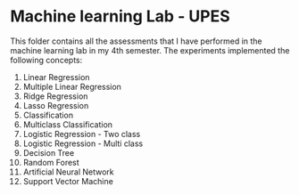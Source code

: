 # **Machine learning Lab - UPES**

This folder contains all the assessments that I have performed in the machine learning lab in my 4th semester. The experiments implemented the following concepts: 
1. Linear Regression
2. Multiple Linear Regression
3. Ridge Regression
4. Lasso Regression
5. Classification
6. Multiclass Classification
7. Logistic Regression - Two class
8. Logistic Regression - Multi class
9. Decision Tree
10. Random Forest
11. Artificial Neural Network
12. Support Vector Machine
